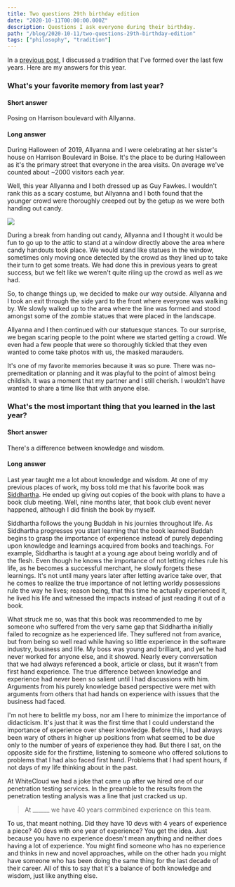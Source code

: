 ```yaml
---
title: Two questions 29th birthday edition
date: "2020-10-11T00:00:00.000Z"
description: Questions I ask everyone during their birthday.
path: "/blog/2020-10-11/two-questions-29th-birthday-edition"
tags: ["philosophy", "tradition"]
---
```


In a [previous post](https://blakedietz.me//blog/2020-07-15/two-questions), I discussed a tradition that I've formed over the last few years. Here are my answers for this year.

### What's your favorite memory from last year?

#### Short answer

Posing on Harrison boulevard with Allyanna.

#### Long answer

During Halloween of 2019, Allyanna and I were celebrating at her sister's house on Harrison Boulevard in Boise. It's the place to be during Halloween as it's the primary street that everyone in the area visits. On average we've counted about ~2000 visitors each year.

Well, this year Allyanna and I both dressed up as Guy Fawkes. I wouldn't rank this as a scary costume, but Allyanna and I both found that the younger crowd were thoroughly creeped out by the getup as we were both handing out candy.

![](./halloween-2.jpg)

During a break from handing out candy, Allyanna and I thought it would be fun to go up to the attic to stand at a window directly above the area where candy handouts took place. We would stand like statues in the window, sometimes only moving once detected by the crowd as they lined up to take their turn to get some treats. We had done this in previous years to great success, but we felt like we weren't quite riling up the crowd as well as we had.

So, to change things up, we decided to make our way outside. Allyanna and I took an exit through the side yard to the front where everyone was walking by. We slowly walked up to the area where the line was formed and stood amongst some of the zombie statues that were placed in the landscape.

Allyanna and I then continued with our statuesque stances. To our surprise, we began scaring people to the point where we started getting a crowd. We even had a few people that were so thoroughly tickled that they even wanted to come take photos with us, the masked marauders.

It's one of my favorite memories because it was so pure. There was no-premeditation or planning and it was playful to the point of almost being childish. It was a moment that my partner and I still cherish. I wouldn't have wanted to share a time like that with anyone else.

### What's the most important thing that you learned in the last year?

#### Short answer

There's a difference between knowledge and wisdom.

#### Long answer

Last year taught me a lot about knowledge and wisdom. At one of my previous places of work, my boss told me that his favorite book was [Siddhartha](https://en.wikipedia.org/wiki/Siddhartha_(novel)). He ended up giving out copies of the book with plans to have a book club meeting. Well, nine months later, that book club event never happened, although I did finish the book by myself.

Siddhartha follows the young Buddah in his journies throughout life. As Siddhartha progresses you start learning that the book learned Buddah begins to grasp the importance of experience instead of purely depending upon knowledge and learnings acquired from books and teachings. For example, Siddhartha is taught at a young age about being worldly and of the flesh. Even though he knows the importance of not letting riches rule his life, as he becomes a successful merchant, he slowly forgets these learnings. It's not until many years later after letting avarice take over, that he comes to realize the true importance of not letting worldy possessions rule the way he lives; reason being, that this time he actually experienced it, he lived his life and witnessed the impacts instead of just reading it out of a book.

What struck me so, was that this book was recommended to me by someone who suffered from the very same gap that Siddhartha initially failed to recognize as he experienced life. They suffered not from avarice, but from being so well read while having so little experience in the software industry, business and life. My boss was young and brilliant, and yet he had never worked for anyone else, and it showed. Nearly every conversation that we had always referenced a book, article or class, but it wasn't from first hand experience. The true difference between knowledge and experience had never been so salient until I had discussions with him. Arguments from his purely knowledge based perspective were met with arguments from others that had hands on experience with issues that the business had faced.

I'm not here to belittle my boss, nor am I here to minimize the importance of didacticism. It's just that it was the first time that I could understand the importance of experience over sheer knowledge. Before this, I had always been wary of others in higher up positions from what seemed to be due only to the number of years of experience they had. But there I sat, on the opposite side for the firsttime, listening to someone who offered solutions to problems that I had also faced first hand. Problems that I had spent hours, if not days of my life thinking about in the past.

At WhiteCloud we had a joke that came up after we hired one of our penetration testing services. In the preamble to the results from the penetration testing analysis was a line that just cracked us up.

> At ______ we have 40 years commbined experience on this team.

To us, that meant nothing. Did they have 10 devs with 4 years of experience a piece? 40 devs with one year of experience? You get the idea. Just because you have no experience doesn't mean anything and neither does having a lot of experience. You might find someone who has no experience and thinks in new and novel approaches, while on the other hadn you might have someone who has been doing the same thing for the last decade of their career. All of this to say that it's a balance of both knowledge and wisdom, just like anything else.


